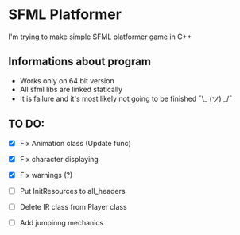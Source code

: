 # SFML Platformer
I'm trying to make simple SFML platformer game in C++

## Informations about program
- Works only on 64 bit version
- All sfml libs are linked statically
- It is failure and it's most likely not going to be finished ¯\\_ (ツ) _/¯

## TO DO:
- [x] Fix Animation class (Update func)
- [x] Fix character displaying 
- [x] Fix warnings (?)
- [ ] Put InitResources to all_headers
- [ ] Delete IR class from Player class 
- [ ] Add jumpinng mechanics

